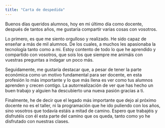 ```yaml
---
title: "Carta de despedida"
---
```


Buenos días queridos alumnos, hoy en mi último día como docente, después de tantos años, me gustaría compartir varias cosas con vosotros. 

Lo primero, es que me siento orgulloso y realizado. He sido capaz de enseñar a más de mil alumnos. De los cuales, a muchos les apasionaba la tecnología tanto como a mi. Estoy contento de todo lo que he aprendido y compartido con vosotros, que sois los que siempre me animáis con vuestras preguntas a indagar un poco más. 

Seguidamente, me gustaría destacar que, a pesar de tener la parte económica como un motivo fundamental para ser docente, en esta profesión lo más importante y lo que más llena es ver como tus alumnos aprenden y crecen contigo. La autorrealización de ver que has hecho un buen trabajo y alguien ha descubierto una nueva pasión gracias a ti.

Finalmente, he de decir que el legado más importante que dejo al próximo docente no es el taller, ni la programación que he ido puliendo con los años, sino vosotros que todavía estáis a mitad de camino. Espero que trabajéis y disfrutéis con él esta parte del camino que os queda, tanto como yo he disfrutado con nuestras clases.

